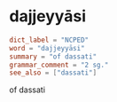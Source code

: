 # dajjeyyāsi

``` toml
dict_label = "NCPED"
word = "dajjeyyāsi"
summary = "of dassati"
grammar_comment = "2 sg."
see_also = ["dassati"]
```

of dassati

